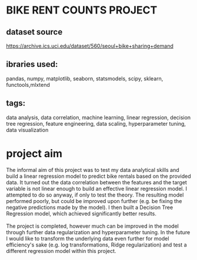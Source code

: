 # BIKE RENT COUNTS PROJECT

## dataset source
https://archive.ics.uci.edu/dataset/560/seoul+bike+sharing+demand</br>

## ibraries used:
pandas, numpy, matplotlib, seaborn, statsmodels, scipy, sklearn, functools,mlxtend</br>

## tags:
data analysis, data correlation, machine learning, linear regression, decision tree regression, feature engineering, data scaling, hyperparameter tuning, data visualization</br>

# project aim
The informal aim of this project was to test my data analytical skills and build a linear regression model to predict bike rentals based on the provided data. It turned out the data correlation between the features and the target variable is not linear enough to build an effective linear regression model. I attempted to do so anyway, if only to test the theory. The resulting model performed poorly, but could be improved upon further (e.g. be fixing the negative predictions made by the model). I then built a Decision Tree Regression model, which achieved significantly better results.</br>
</br>
The project is completed, however much can be improved in the model through further data regularization and hyperparameter tuning. In the future I would like to transform the underlying data even further for model efficiency's sake (e.g. log transformations, Ridge regularization) and test a different regression model within this project.</br>